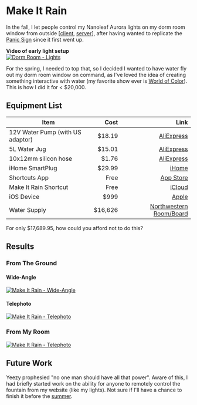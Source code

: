# Make It Rain

In the fall, I let people control my Nanoleaf Aurora lights on my dorm room window from outside [[client](https://github.com/atfinke/Dorm-Room-Client), [server](https://github.com/atfinke/Dorm-Room-Server)], after having wanted to replicate the [Panic Sign](https://sign.panic.com) since it first went up.

**Video of early light setup**<br>
[![Dorm Room - Lights](https://img.youtube.com/vi/e6EfWWHYnic/0.jpg)](https://www.youtube.com/watch?v=e6EfWWHYnic)

For the spring, I needed to top that, so I decided I wanted to have water fly out my dorm room window on command, as I've loved the idea of creating something interactive with water (my favorite show ever is [World of Color](https://www.youtube.com/watch?v=goV829uUXog)). This is how I did it for < $20,000.

## Equipment List

| Item                             | Cost    | Link                                                                                                                                       |
|----------------------------------|--------:|-------------------------------------------------------------------------------------------------------------------------------------------:|
| 12V Water Pump (with US adaptor) | $18.19  | [AliExpress](https://www.aliexpress.com/item/New-Mini-12V-DC-Submersible-Water-Pump-Mini-Water-Pumps-600L-H-Flow-Max/32333022275.html)     |
| 5L Water Jug                     | $15.01  | [AliExpress](https://www.aliexpress.com/item/XMT-HOME-5L-7-5L-11-3L-15L-water-pots-buckets-for-water-dispenser-water-jug/32891652889.html) |
| 10x12mm silicon hose             | $1.76   | [AliExpress](https://www.aliexpress.com/item/1-Meter-Silicone-Hose-7-8-9-12-14-Mm-Out-Diameter-Flexible-Food-Grade-Silicone/32963807044.html) |
| iHome SmartPlug                  | $29.99  | [iHome](https://www.ihomeaudio.com/isp6x/)                                                                                                 |
| Shortcuts App                    | Free    | [App Store](https://itunes.apple.com/us/app/shortcuts/id915249334?mt=8)                                                                    |
| Make It Rain Shortcut            | Free    | [iCloud](https://www.icloud.com/shortcuts/ec6b0668eb184008995fae4ed8982d6b)                                                                                                                           |
| iOS Device                       | $999    | [Apple](http://apple.com/iphone/)                                                                                                          |
| Water Supply                     | $16,626 | [Northwestern Room/Board](https://undergradaid.northwestern.edu/aid-basics-eligibility/cost-of-attendance.html)                            |

For only $17,689.95, how could you afford not to do this?

## Results

### From The Ground

#### Wide-Angle
[![Make It Rain - Wide-Angle](https://img.youtube.com/vi/L8_yA9uRpuc/0.jpg)](https://www.youtube.com/watch?v=L8_yA9uRpuc)

#### Telephoto
[![Make It Rain - Telephoto](https://img.youtube.com/vi/UxaTls6-7x4/0.jpg)](https://www.youtube.com/watch?v=UxaTls6-7x4)

### From My Room
[![Make It Rain - Telephoto](https://img.youtube.com/vi/V4whR3ecxXw/0.jpg)](https://www.youtube.com/watch?v=V4whR3ecxXw)

## Future Work

Yeezy prophesied "no one man should have all that power". Aware of this, I had briefly started work on the ability for anyone to remotely control the fountain from my website (like my lights). Not sure if I'll have a chance to finish it before the [summer](https://www.andrewfinke.com/apple).
